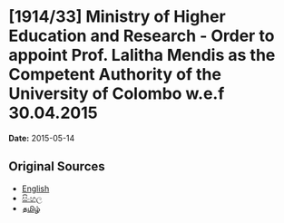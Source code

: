 # [1914/33] Ministry of Higher Education and Research - Order to appoint Prof. Lalitha Mendis as the Competent Authority of the University of Colombo w.e.f 30.04.2015

**Date:** 2015-05-14

## Original Sources

- [English](https://documents.gov.lk/view/extra-gazettes/2015/5/1914-33_E.pdf)
- [සිංහල](https://documents.gov.lk/view/extra-gazettes/2015/5/1914-33_S.pdf)
- [தமிழ்](https://documents.gov.lk/view/extra-gazettes/2015/5/1914-33_T.pdf)
